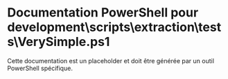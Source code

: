 # Documentation PowerShell pour development\scripts\extraction\tests\VerySimple.ps1

Cette documentation est un placeholder et doit être générée par un outil PowerShell spécifique.
